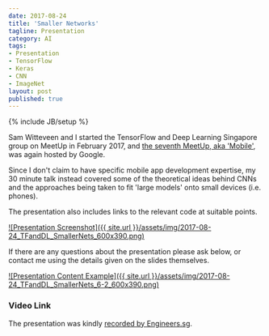 ```yaml
---
date: 2017-08-24
title: 'Smaller Networks'
tagline: Presentation
category: AI
tags:
- Presentation
- TensorFlow
- Keras
- CNN
- ImageNet
layout: post
published: true
---
```

{% include JB/setup %}


Sam Witteveen and I started the TensorFlow and Deep Learning Singapore group on MeetUp in February 2017,
and [the seventh MeetUp, aka 'Mobile'](https://www.meetup.com/TensorFlow-and-Deep-Learning-Singapore/events/242085559/),
was again hosted by Google.

Since I don't claim to have specific mobile app development expertise, my 30 minute talk 
instead covered some of the theoretical ideas behind CNNs and the approaches being taken 
to fit 'large models' onto small devices (i.e. phones).

The presentation also includes links to the relevant code at suitable points.

<a href="http://redcatlabs.com/2017-08-24_TFandDL_SmallerNets/" target="_blank">
![Presentation Screenshot]({{ site.url }}/assets/img/2017-08-24_TFandDL_SmallerNets_600x390.png)
</a>

If there are any questions about the presentation please ask below, 
or contact me using the details given on the slides themselves.

<a href="http://redcatlabs.com/2017-08-24_TFandDL_SmallerNets/#/6/2" target="_blank">
![Presentation Content Example]({{ site.url }}/assets/img/2017-08-24_TFandDL_SmallerNets_6-2_600x390.png)
</a>


### Video Link

The presentation was kindly 
<a href="https://engineers.sg/video/smaller-networks-tensorflow-and-deep-learning-singapore--1941" target="_blank">recorded by Engineers.sg</a>.
